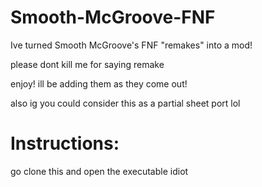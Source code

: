 # Smooth-McGroove-FNF
Ive turned Smooth McGroove's FNF "remakes" into a mod!

please dont kill me for saying remake

enjoy! ill be adding them as they come out!

also ig you could consider this as a partial sheet port lol

# Instructions:
go clone this and open the executable idiot
